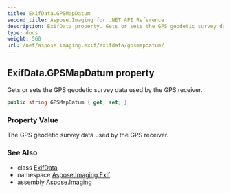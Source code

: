 ```yaml
---
title: ExifData.GPSMapDatum
second_title: Aspose.Imaging for .NET API Reference
description: ExifData property. Gets or sets the GPS geodetic survey data used by the GPS receiver
type: docs
weight: 560
url: /net/aspose.imaging.exif/exifdata/gpsmapdatum/
---
```

## ExifData.GPSMapDatum property

Gets or sets the GPS geodetic survey data used by the GPS receiver.

```csharp
public string GPSMapDatum { get; set; }
```

### Property Value

The GPS geodetic survey data used by the GPS receiver.

### See Also

* class [ExifData](../)
* namespace [Aspose.Imaging.Exif](../../exifdata/)
* assembly [Aspose.Imaging](../../../)


